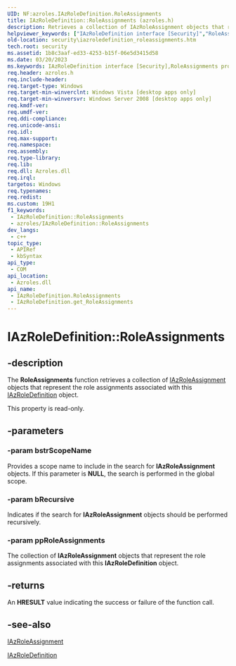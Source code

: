 ```yaml
---
UID: NF:azroles.IAzRoleDefinition.RoleAssignments
title: IAzRoleDefinition::RoleAssignments (azroles.h)
description: Retrieves a collection of IAzRoleAssignment objects that represent the role assignments associated with this IAzRoleDefinition object.
helpviewer_keywords: ["IAzRoleDefinition interface [Security]","RoleAssignments property","IAzRoleDefinition.RoleAssignments","IAzRoleDefinition::RoleAssignments","IAzRoleDefinition::get_RoleAssignments","RoleAssignments","RoleAssignments property [Security]","RoleAssignments property [Security]","IAzRoleDefinition interface","azroles/IAzRoleDefinition::RoleAssignments","azroles/IAzRoleDefinition::get_RoleAssignments","security.iazroledefinition_roleassignments"]
old-location: security\iazroledefinition_roleassignments.htm
tech.root: security
ms.assetid: 1b8c3aaf-ed33-4253-b15f-06e5d3415d58
ms.date: 03/20/2023
ms.keywords: IAzRoleDefinition interface [Security],RoleAssignments property, IAzRoleDefinition.RoleAssignments, IAzRoleDefinition::RoleAssignments, IAzRoleDefinition::get_RoleAssignments, RoleAssignments, RoleAssignments property [Security], RoleAssignments property [Security],IAzRoleDefinition interface, azroles/IAzRoleDefinition::RoleAssignments, azroles/IAzRoleDefinition::get_RoleAssignments, security.iazroledefinition_roleassignments
req.header: azroles.h
req.include-header: 
req.target-type: Windows
req.target-min-winverclnt: Windows Vista [desktop apps only]
req.target-min-winversvr: Windows Server 2008 [desktop apps only]
req.kmdf-ver: 
req.umdf-ver: 
req.ddi-compliance: 
req.unicode-ansi: 
req.idl: 
req.max-support: 
req.namespace: 
req.assembly: 
req.type-library: 
req.lib: 
req.dll: Azroles.dll
req.irql: 
targetos: Windows
req.typenames: 
req.redist: 
ms.custom: 19H1
f1_keywords:
 - IAzRoleDefinition::RoleAssignments
 - azroles/IAzRoleDefinition::RoleAssignments
dev_langs:
 - c++
topic_type:
 - APIRef
 - kbSyntax
api_type:
 - COM
api_location:
 - Azroles.dll
api_name:
 - IAzRoleDefinition.RoleAssignments
 - IAzRoleDefinition.get_RoleAssignments
---
```


# IAzRoleDefinition::RoleAssignments

## -description

The **RoleAssignments** function retrieves a collection of [IAzRoleAssignment](nn-azroles-iazroleassignment.md) objects that represent the role assignments associated with this [IAzRoleDefinition](nn-azroles-iazroledefinition.md) object.

This property is read-only.

## -parameters

### -param bstrScopeName

Provides a scope name to include in the search for **IAzRoleAssignment** objects. If this parameter is **NULL**, the search is performed in the global scope.

### -param bRecursive

Indicates if the search for **IAzRoleAssignment** objects should be performed recursively.

### -param ppRoleAssignments

The collection of **IAzRoleAssignment** objects that represent the role assignments associated with this **IAzRoleDefinition** object.

## -returns

An **HRESULT** value indicating the success or failure of the function call.

## -see-also

[IAzRoleAssignment](nn-azroles-iazroleassignment.md)

[IAzRoleDefinition](nn-azroles-iazroledefinition.md)
